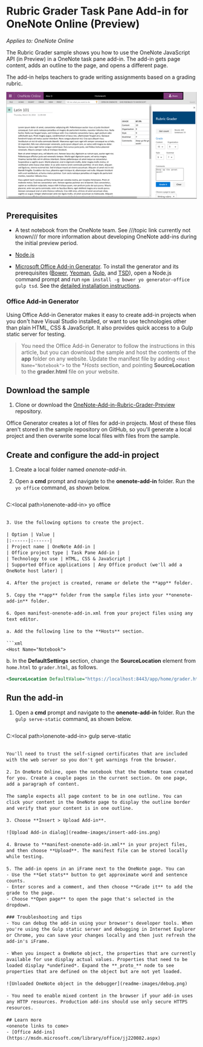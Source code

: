 # Rubric Grader Task Pane Add-in for OneNote Online (Preview)

_Applies to: OneNote Online_

The Rubric Grader sample shows you how to use the OneNote JavaScript API (in Preview) in a OneNote task pane add-in. The add-in gets page content, adds an outline to the page, and opens a different page.

The add-in helps teachers to grade writing assignments based on a grading rubric.

![Rubric Grader task pane add-in in OneNote Online](readme-images/rubric-grader.png) 

## Prerequisites
- A test notebook from the OneNote team. See ///topic link currently not known/// for more information about developing OneNote add-ins during the initial preview period.

- [Node.js](https://nodejs.org)

- [Microsoft Office Add-in Generator](https://github.com/OfficeDev/generator-office). To install the generator and its prerequisites ([Bower](http://bower.io/), [Yeoman](http://yeoman.io/), [Gulp](http://gulpjs.com/), and [TSD](http://definitelytyped.org/tsd)), open a Node.js command prompt and run `npm install -g bower yo generator-office gulp tsd`. See the [detailed installation instructions](https://code.visualstudio.com/Docs/runtimes/office).

### Office Add-in Generator 
Using Office Add-in Generator makes it easy to create add-in projects when you don't have Visual Studio installed, or want to use technologies other than plain HTML, CSS & JavaScript. It also provides quick access to a Gulp static server for testing. 
 
>You need the Office Add-in Generator to follow the instructions in this article, but you can download the sample and host the contents of the **app** folder on any website. Update the manifest file by adding `<Host Name="Notebook">` to the **Hosts* section, and pointing **SourceLocation** to the **grader.html** file on your website.

## Download the sample
1. Clone or download the [OneNote-Add-in-Rubric-Grader-Preview](https://github.com/OfficeDev/oneNote-Add-in-Rubric-Grader-Preview) repository. 

Office Generator creates a lot of files for add-in projects. Most of these files aren't stored in the sample repository on GitHub, so you'll generate a local project and then overwrite some local files with files from the sample. 

## Create and configure the add-in project 

1. Create a local folder named *onenote-add-in*.

2. Open a **cmd** prompt and navigate to the **onenote-add-in** folder. Run the `yo office` command, as shown below.

   ```
C:\<local path>\onenote-add-in\> yo office
   ```

3. Use the following options to create the project.

   | Option | Value |
   |:------|:------|
   | Project name | OneNote Add-in |
   | Office project type | Task Pane Add-in |
   | Technology to use | HTML, CSS & JavaScript |
   | Supported Office applications | Any Office product (we'll add a OneNote host later) |

4. After the project is created, rename or delete the **app** folder.

5. Copy the **app** folder from the sample files into your **onenote-add-in** folder.

6. Open manifest-onenote-add-in.xml from your project files using any text editor.

   a. Add the following line to the **Hosts** section.

   ```xml
<Host Name="Notebook">
   ```

   b. In the **DefaultSettings** section, change the **SourceLocation** element from  `home.html` to `grader.html`, as follows.

   ```xml
<SourceLocation DefaultValue="https://localhost:8443/app/home/grader.html"/>
   ```

## Run the add-in 
1. Open a **cmd** prompt and navigate to the **onenote-add-in** folder. Run the `gulp serve-static` command, as shown below.

   ```
C:\<local path>\onenote-add-in\> gulp serve-static
   ```

   You'll need to trust the self-signed certificates that are included with the web server so you don't get warnings from the browser.

2. In OneNote Online, open the notebook that the OneNote team created for you. Create a couple pages in the current section. On one page, add a paragraph of content.

   The sample expects all page content to be in one outline. You can click your content in the OneNote page to display the outline border and verify that your content is in one outline.

3. Choose **Insert > Upload Add-in**. 

   ![Upload Add-in dialog](readme-images/insert-add-ins.png)

4. Browse to **manifest-onenote-add-in.xml** in your project files, and then choose **Upload**. The manifest file can be stored locally while testing.

5. The add-in opens in an iFrame next to the OneNote page. You can 
   - Use the **Get stats** button to get approximate word and sentence counts. 
   - Enter scores and a comment, and then choose **Grade it** to add the grade to the page.
   - Choose **Open page** to open the page that's selected in the dropdown.

### Troubleshooting and tips 
- You can debug the add-in using your browser's developer tools. When you're using the Gulp static server and debugging in Internet Explorer or Chrome, you can save your changes locally and then just refresh the add-in's iFrame.

- When you inspect a OneNote object, the properties that are currently available for use display actual values. Properties that need to be loaded display *undefined*. Expand the **_proto_** node to see properties that are defined on the object but are not yet loaded.

   ![Unloaded OneNote object in the debugger](readme-images/debug.png)

- You need to enable mixed content in the browser if your add-in uses any HTTP resources. Production add-ins should use only secure HTTPS resources.

## Learn more
<onenote links to come>
- [Office Add-ins](https://msdn.microsoft.com/library/office/jj220082.aspx)
